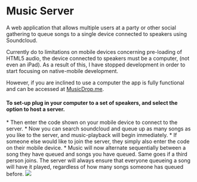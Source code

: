 # Music Server
A web application that allows multiple users at a party or other social gathering to queue songs to a single device connected to speakers using Soundcloud.

Currently do to limitations on mobile devices concerning pre-loading of HTML5 audio, the device connected to speakers must be a computer, (not even an iPad).  As a result of this, I have stopped development in order to start focusing on native-mobile development.

However, if you are inclined to use a computer the app is fully functional and can be accessed at <a href="http://musicdrop.me">MusicDrop.me</a>.

<h4>To set-up plug in your computer to a set of speakers, and select the option to host a server.</h4>
* Then enter the code shown on your mobile device to connect to the server.
* Now you can search soundcloud and queue up as many songs as you like to the server, and music-playback will begin immediately.
* If someone else would like to join the server, they simply also enter the code on their mobile device.
* Music will now alternate sequentially between a song they have queued and songs you have queued.  Same goes if a third person joins.
The server will always ensure that everyone queueing a song will have it played, regardless of how many songs someone has queued before.  

<img src="http://imgur.com/7PSqeua.jpg" />


